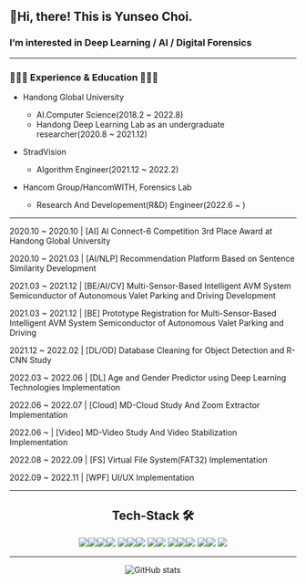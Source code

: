 ## 👋Hi, there! This is Yunseo Choi.


### I’m interested in Deep Learning / AI / Digital Forensics

---
### **👩🏻‍💻 Experience & Education 👩🏻‍💻**

- Handong Global University
    - AI.Computer Science(2018.2 ~ 2022.8)
    - Handong Deep Learning Lab as an undergraduate researcher(2020.8 ~ 2021.12)


    
- StradVision
    - Algorithm Engineer(2021.12 ~ 2022.2)


    
- Hancom Group/HancomWITH, Forensics Lab
    - Research And Developement(R&D) Engineer(2022.6 ~ )

    
---

2020.10 ~ 2020.10 | [AI] AI Connect-6 Competition 3rd Place Award at Handong Global University

2020.10 ~ 2021.03 | [AI/NLP] Recommendation Platform Based on Sentence Similarity Development

2021.03 ~ 2021.12 |  [BE/AI/CV] Multi-Sensor-Based Intelligent AVM System Semiconductor of Autonomous Valet Parking and Driving Development

2021.03 ~ 2021.12 | [BE]  Prototype Registration for Multi-Sensor-Based Intelligent AVM System Semiconductor of Autonomous Valet Parking and Driving

2021.12 ~ 2022.02 | [DL/OD] Database Cleaning for Object Detection and R-CNN Study

2022.03 ~ 2022.06 | [DL] Age and Gender Predictor using Deep Learning Technologies Implementation

2022.06 ~ 2022.07 | [Cloud] MD-Cloud Study And Zoom Extractor Implementation

2022.06  ~        | [Video] MD-Video Study And Video Stabilization Implementation

2022.08 ~ 2022.09 | [FS] Virtual File System(FAT32) Implementation

2022.09 ~ 2022.11 | [WPF] UI/UX Implementation


---
<div align=center><h2> Tech-Stack 🛠</h2></div>
<div align=center>
<img src="https://img.shields.io/badge/C-A8B9CC?style=flat&logo=Ct&logoColor=white"/><img src="https://img.shields.io/badge/C++-00599C?style=flat&logo=C++&logoColor=white"/><img src="https://img.shields.io/badge/C Sharp-239120?style=flat&logo=C Sharp&logoColor=white"/><img src="https://img.shields.io/badge/.NET-512BD4?style=flat&logo=.Net&logoColor=white"/>
<img src="https://img.shields.io/badge/Python-3776AB?style=flat&logo=Python&logoColor=white"/><img src="https://img.shields.io/badge/Pytorch-EE4C2C?style=flat&logo=Pytorch&logoColor=white"/><img src="https://img.shields.io/badge/Flask-000000?style=flat&logo=Flask&logoColor=white"/>    
<img src="https://img.shields.io/badge/MySQL-4479A1?style=flat&logo=MySQL&logoColor=white"/><img src="https://img.shields.io/badge/SQLite-003B57?style=flat&logo=SQLite&logoColor=white"/>    
<img src="https://img.shields.io/badge/JavaScript-F7DF1E?style=flat&logo=JavaScript&logoColor=white"/><img src="https://img.shields.io/badge/HTML5-E34F26?style=flat&logo=HTML5&logoColor=white"/><img src="https://img.shields.io/badge/CSS3-1572B6?style=flat&logo=CSS3&logoColor=white"/>
<img src="https://img.shields.io/badge/Arm-0091BD?style=flat&logo=Arm&logoColor=white"/><img src="https://img.shields.io/badge/Linux-FCC624?style=flat&logo=Linux&logoColor=white"/>
<img src="https://img.shields.io/badge/Github-181717?style=flat&logo=Github&logoColor=white"/>


---
![GitHub stats](https://github-readme-stats.vercel.app/api?username=yhz0118&show_icons=true&theme=tokyonight)
